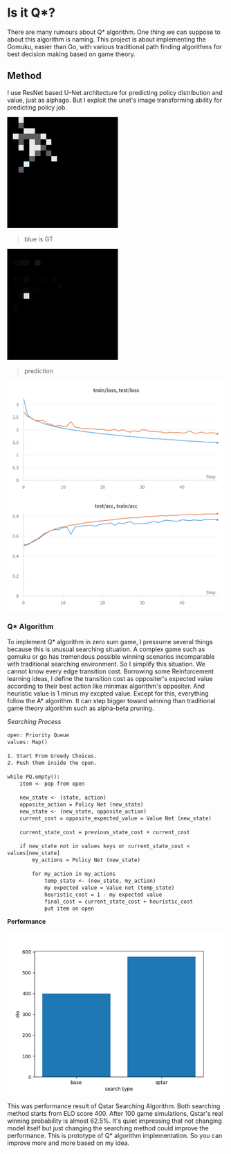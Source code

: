 # Is it Q*?

There are many rumours about Q* algorithm. 
One thing we can suppose to about this algorithm is naming. 
This project is about implementing the Gomuku, easier than Go, with various traditional path finding algorithms for best decision making based on game theory.


## Method

I use ResNet based U-Net architecture for predicting policy distribution and value, just as alphago. But I exploit the unet's image transforming ability for predicting policy job.

![ground truch](./docs/0-gt.png)

> blue is GT

![prediction](./docs/0-pred.png)

> prediction

![loss](./docs/loss.png)
![acc](./docs/acc.png)


### Q* Algorithm

To implement Q* algorithm in zero sum game, I pressume several things because this is unusual searching situation. A complex game such as gomuku or go has tremendous possible winning scenarios incomparable with traditional searching environment. So I simplify this situation. We cannot know every edge transition cost. Borrowing some Reinforcement learning ideas, I define the transition cost as oppositer's expected value according to their best action like minimax algorithm's oppositer. And heuristic value is 1 minus my excpted value. Except for this, everything follow the A* algorithm. It can step bigger toward winning than traditional game theory algorithm such as alpha-beta pruning. 


*Searching Process*

```
open: Priority Queue
values: Map()

1. Start From Greedy Choices.
2. Push them inside the open.

while PQ.empty():
    item <- pop from open
    
    new_state <- (state, action)
    opposite_action = Policy Net (new_state)
    new_state <- (new_state, opposite_action)
    current_cost = opposite_expected_value = Value Net (new_state)

    current_state_cost = previous_state_cost + current_cost

    if new_state not in values keys or current_state_cost < values[new_state]
        my_actions = Policy Net (new_state)
        
        for my_action in my_actions
            temp_state <- (new_state, my_action)
            my expected value = Value net (temp_state)
            heuristic_cost = 1 - my expected value 
            final_cost = current_state_cost + heuristic_cost
            put item on open
```

**Performance**

![qstar](./docs/elo.png)

This was performance result of Qstar Searching Algorithm. Both searching method starts from ELO score 400. After 100 game simulations, Qstar's real winning probability is almost 62.5%. It's quiet impressing that not changing model itself but just changing the searching method could improve the performance. This is prototype of Q* algorithm implementation. So you can improve more and more based on my idea.